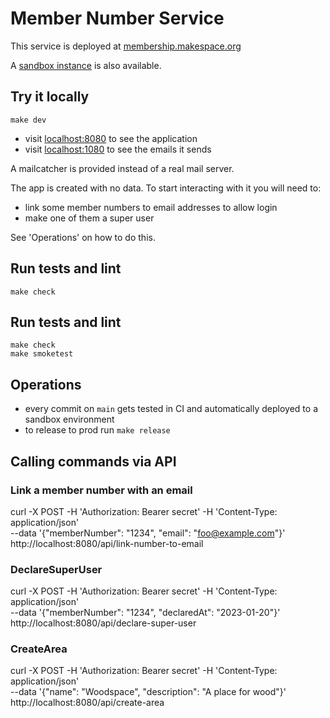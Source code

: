 # Member Number Service

This service is deployed at [membership.makespace.org](https://membership.makespace.org)

A [sandbox instance](https://member-number-lookup-sandbox-fnl2w3f7da-nw.a.run.app) is also available.

## Try it locally

```
make dev
```

- visit [localhost:8080](http://localhost:8080) to see the application
- visit [localhost:1080](http://localhost:1080) to see the emails it sends

A mailcatcher is provided instead of a real mail server.

The app is created with no data. To start interacting with it you will need to:

- link some member numbers to email addresses to allow login
- make one of them a super user

See 'Operations' on how to do this.

## Run tests and lint

```
make check
```

## Run tests and lint

```
make check
make smoketest
```

## Operations

- every commit on `main` gets tested in CI and automatically deployed to a sandbox environment
- to release to prod run `make release`

## Calling commands via API

### Link a member number with an email

curl -X POST -H 'Authorization: Bearer secret' -H 'Content-Type: application/json' \
--data '{"memberNumber": "1234", "email": "foo@example.com"}' http://localhost:8080/api/link-number-to-email

### DeclareSuperUser

curl -X POST -H 'Authorization: Bearer secret' -H 'Content-Type: application/json' \
--data '{"memberNumber": "1234", "declaredAt": "2023-01-20"}' http://localhost:8080/api/declare-super-user

### CreateArea

curl -X POST -H 'Authorization: Bearer secret' -H 'Content-Type: application/json' \
--data '{"name": "Woodspace", "description": "A place for wood"}' http://localhost:8080/api/create-area
